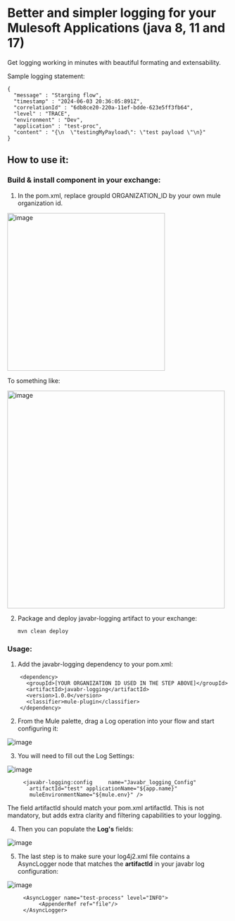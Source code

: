 # Better and simpler logging for your Mulesoft Applications (java 8, 11 and 17)

Get logging working in minutes with beautiful formating and extensability.

Sample logging statement:

```
{
  "message" : "Starging flow",
  "timestamp" : "2024-06-03 20:36:05:891Z",
  "correlationId" : "6db8ce20-220a-11ef-bdde-623e5ff3fb64",
  "level" : "TRACE",
  "environment" : "Dev",
  "application" : "test-proc",
  "content" : "{\n  \"testingMyPayload\": \"test payload \"\n}"
}
```

## How to use it:

### Build & install component in your exchange:

1. In the pom.xml, replace groupId ORGANIZATION_ID by your own mule organization id.

<img width="358" alt="image" src="https://github.com/javabr/javabr-logging/assets/1243385/384febc6-7972-4c8b-b545-a25f2ba12003">

To something like:

<img width="494" alt="image" src="https://github.com/javabr/javabr-logging/assets/1243385/41ec9ada-bb99-405b-8906-c2014d2b3d2e">
     

2. Package and deploy javabr-logging artifact to your exchange:

   ```
   mvn clean deploy
   ```
   
### Usage:

1. Add the javabr-logging dependency to your pom.xml:

```
    <dependency>
      <groupId>[YOUR ORGANIZATION ID USED IN THE STEP ABOVE]</groupId>
      <artifactId>javabr-logging</artifactId>
      <version>1.0.0</version>
      <classifier>mule-plugin</classifier>
    </dependency>
```

2. From the Mule palette, drag a Log operation into your flow and start configuring it:


![image](https://github.com/javabr/javabr-logging/assets/1243385/16c3349f-6c63-4886-9c94-c02b78d5e0fe)


3. You will need to fill out the Log Settings:

![image](https://github.com/javabr/javabr-logging/assets/1243385/c04810b6-ace6-4297-b360-a3572020c76d)


```
     <javabr-logging:config 	name="Javabr_logging_Config"
       artifactId="test" applicationName="${app.name}"
       muleEnvironmentName="${mule.env}" />
```

The field artifactId should match your pom.xml artifactId. This is not mandatory, but adds extra clarity and filtering capabilities to your logging.

4. Then you can populate the **Log's** fields:

![image](https://github.com/javabr/javabr-logging/assets/1243385/c51e2077-baf5-487b-bf3f-d453a3ee3f4c)

5. The last step is to make sure your log4j2.xml file contains a AsyncLogger node that matches the **artifactId** in your javabr log configuration:

![image](https://github.com/javabr/javabr-logging/assets/1243385/aeb1b714-67fd-43d2-b746-7b48eb22f1c6)


```
     <AsyncLogger name="test-process" level="INFO">
          <AppenderRef ref="file"/>
     </AsyncLogger>
```
